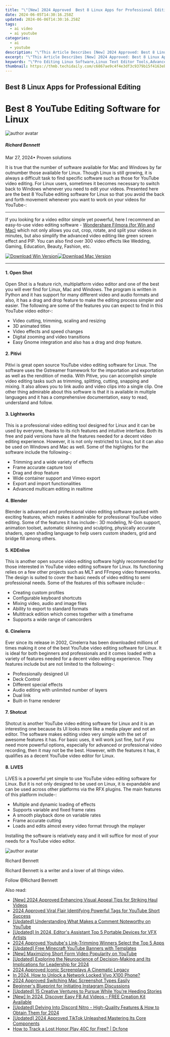 ```yaml
---
title: "\"[New] 2024 Approved  Best 8 Linux Apps for Professional Editing\""
date: 2024-06-05T14:30:16.258Z
updated: 2024-06-06T14:30:16.258Z
tags:
  - ai video
  - ai youtube
categories:
  - ai
  - youtube
description: "\"This Article Describes [New] 2024 Approved: Best 8 Linux Apps for Professional Editing\""
excerpt: "\"This Article Describes [New] 2024 Approved: Best 8 Linux Apps for Professional Editing\""
keywords: "\"Pro Editing Linux Software,Linux Text Editor Tools,Advanced Linux Editors,Linux Video Editing Software,Open-Source Linux Editors,Powerful Linux Editing Apps,Professional Linux Editing Suite\""
thumbnail: https://thmb.techidaily.com/c6867ae9c4f4e3df3c9379b15f4163ebd35319a50b7aab7a2fe4029be64b0298.jpg
---
```


## Best 8 Linux Apps for Professional Editing

# Best 8 YouTube Editing Software for Linux

![author avatar](https://images.wondershare.com/filmora/article-images/richard-bennett.jpg)

##### Richard Bennett

 Mar 27, 2024• Proven solutions

 It is true that the number of software available for Mac and Windows by far outnumber those available for Linux. Though Linux is still growing, it is always a difficult task to find specific software such as those for YouTube video editing. For Linux users, sometimes it becomes necessary to switch back to Windows whenever you need to edit your videos. Presented here are the best 8 YouTube editing software for Linux so that you avoid the back and forth movement whenever you want to work on your videos for YouTube-:

---

 If you looking for a video editor simple yet powerful, here I recommend an easy-to-use video editing software - [Wondershare Filmora (for Win and Mac)](https://tools.techidaily.com/wondershare/filmora/download/) which not only allows you cut, crop, rotate, and split your videos in minutes, but also simplify the advanced video editing like green screen effect and PIP. You can also find over 300 video effects like Wedding, Gaming, Education, Beauty, Fashion, etc.

[![Download Win Version](https://images.wondershare.com/filmora/guide/download-btn-win.jpg)](https://tools.techidaily.com/wondershare/filmora/download/)[![Download Mac Version](https://images.wondershare.com/filmora/guide/download-btn-mac.jpg)](https://tools.techidaily.com/wondershare/filmora/download/)

---

#### 1\.  Open Shot

 Open Shot is a feature rich, multiplatform video editor and one of the best you will ever find for Linux, Mac and Windows. The program is written in Python and it has support for many different video and audio formats and also, it has a drag and drop feature to make the editing process simpler and easier. The following are some of the features you can expect to find in this YouTube video editor-:

* Video cutting, trimming, scaling and resizing
* 3D animated titles
* Video effects and speed changes
* Digital zooming and video transitions
* Easy Gnome integration and also has a drag and drop feature.

#### 2\.  Pitivi

 Pitivi is great open source YouTube video editing software for Linux. The software uses the Gstreamer framework for the importation and exportation as well as the rendition of media. With Pitive, you can accomplish simple video editing tasks such as trimming, splitting, cutting, snapping and mixing. It also allows you to link audio and video clips into a single clip. One other thing admirable about this software is that it is available in multiple languages and it has a comprehensive documentation, easy to read, understand and follow.

#### 3\.  Lightworks

 This is a professional video editing tool designed for Linux and it can be used by everyone, thanks to its rich features and intuitive interface. Both its free and paid versions have all the features needed for a decent video editing experience. However, it is not only restricted to Linux, but it can also be used on Windows and Mac as well. Some of the highlights for the software include the following-:

* Trimming and a wide variety of effects
* Frame accurate capture tool
* Drag and drop feature
* Wide container support and Vimeo export
* Export and import functionalities
* Advanced multicam editing in realtime

#### 4\.  Blender

 Blender is advanced and professional video editing software packed with exciting features, which makes it admirable for professional YouTube video editing. Some of the features it has include-: 3D modeling, N-Gon support, animation toolset, automatic skinning and sculpting, physically accurate shaders, open shading language to help users custom shaders, grid and bridge fill among others.

#### 5\.  KDEnlive

 This is another open source video editing software highly recommended for those interested in YouTube video editing software for Linux. Its functioning relies on a few other projects such as MLT and FFmpeg video frameworks. The design is suited to cover the basic needs of video editing to semi professional needs. Some of the features of this software include-:

* Creating custom profiles
* Configurable keyboard shortcuts
* Mixing video, audio and image files
* Ability to export to standard formats
* Multitrack edition which comes together with a timeframe
* Supports a wide range of camcorders

#### 6\.  Cinelerra

 Ever since its release in 2002, Cinelerra has been downloaded millions of times making it one of the best YouTube video editing software for Linux. It is ideal for both beginners and professionals and it comes loaded with a variety of features needed for a decent video editing experience. They features include but are not limited to the following-:

* Professionally designed UI
* Deck Control
* Different special effects
* Audio editing with unlimited number of layers
* Dual link
* Built-in frame renderer

#### 7\.  Shotcut

 Shotcut is another YouTube video editing software for Linux and it is an interesting one because its UI looks more like a media player and not an editor. The software makes editing video very simple with the set of awesome features it has. For basic uses, it will work just fine, but if you need more powerful options, especially for advanced or professional video recording, then it may not be the best. However, with the features it has, it qualifies as a decent YouTube video editor for Linux.

#### 8. LiVES

 LiVES is a powerful yet simple to use YouTube video editing software for Linux. But it is not only designed to be used on Linux, it is expandable and can be used across other platforms via the RFX plugins. The main features of this platform include-:

* Multiple and dynamic loading of effects
* Supports variable and fixed frame rates
* A smooth playback done on variable rates
* Frame accurate cutting
* Loads and edits almost every video format through the mplayer

 Installing the software is relatively easy and it will suffice for most of your needs for a YouTube video editor.

![author avatar](https://images.wondershare.com/filmora/article-images/richard-bennett.jpg)

Richard Bennett

Richard Bennett is a writer and a lover of all things video.

Follow @Richard Bennett

<span class="atpl-alsoreadstyle">Also read:</span>
<div><ul>
<li><a href="https://facebook-video-share.techidaily.com/new-2024-approved-enhancing-visual-appeal-tips-for-striking-haul-videos/"><u>[New] 2024 Approved  Enhancing Visual Appeal  Tips for Striking Haul Videos</u></a></li>
<li><a href="https://facebook-video-share.techidaily.com/2024-approved-viral-flair-identifying-powerful-tags-for-youtube-short-success/"><u>2024 Approved  Viral Flair  Identifying Powerful Tags for YouTube Short Success</u></a></li>
<li><a href="https://facebook-video-share.techidaily.com/updated-understanding-what-makes-a-comment-noteworthy-on-youtube/"><u>[Updated] Understanding What Makes a Comment Noteworthy on YouTube</u></a></li>
<li><a href="https://facebook-video-share.techidaily.com/updated-in-2024-editors-assistant-top-5-portable-devices-for-vfx-artists/"><u>[Updated] In 2024, Editor's Assistant  Top 5 Portable Devices for VFX Artists</u></a></li>
<li><a href="https://facebook-video-share.techidaily.com/2024-approved-youtubes-link-trimming-winners-select-the-top-5-apps/"><u>2024 Approved  Youtube's Link-Trimming Winners  Select the Top 5 Apps</u></a></li>
<li><a href="https://facebook-video-share.techidaily.com/updated-free-minecraft-youtube-banners-with-templates/"><u>[Updated] Free Minecraft YouTube Banners with Templates</u></a></li>
<li><a href="https://facebook-video-share.techidaily.com/new-maximizing-short-form-video-popularity-on-youtube/"><u>[New] Maximizing Short Form Video Popularity on YouTube</u></a></li>
<li><a href="https://facebook-video-share.techidaily.com/updated-exploring-the-neuroscience-of-decision-making-and-its-implications-for-leadership-for-2024/"><u>[Updated] Exploring the Neuroscience of Decision-Making and Its Implications for Leadership for 2024</u></a></li>
<li><a href="https://some-techniques.techidaily.com/2024-approved-iconic-screenplays-a-cinematic-legacy/"><u>2024 Approved  Iconic Screenplays  A Cinematic Legacy</u></a></li>
<li><a href="https://android-unlock.techidaily.com/in-2024-how-to-unlock-a-network-locked-vivo-x100-phone-by-drfone-android/"><u>In 2024, How to Unlock a Network Locked Vivo X100 Phone?</u></a></li>
<li><a href="https://video-screen-grab.techidaily.com/2024-approved-switching-mac-screenshot-types-easily/"><u>2024 Approved  Switching Mac Screenshot Types Easily</u></a></li>
<li><a href="https://instagram-clips.techidaily.com/beginners-blueprint-for-initiating-instagram-discussions/"><u>Beginner's Blueprint for Initiating Instagram Discussions</u></a></li>
<li><a href="https://extra-information.techidaily.com/updated-15-creative-ventures-to-pursue-while-youre-heeding-stories/"><u>[Updated] 15 Creative Ventures to Pursue While You're Heeding Stories</u></a></li>
<li><a href="https://facebook-videos.techidaily.com/new-in-2024-discover-easy-fb-ad-videos-free-creation-kit-available/"><u>[New] In 2024, Discover Easy FB Ad Videos – FREE Creation Kit Available</u></a></li>
<li><a href="https://discord-videos.techidaily.com/updated-delving-into-discord-nitro-high-quality-features-and-how-to-obtain-them-for-2024/"><u>[Updated] Delving Into Discord Nitro - High-Quality Features & How to Obtain Them for 2024</u></a></li>
<li><a href="https://tiktok-videos.techidaily.com/updated-2024-approved-tiktok-unleashed-mastering-its-core-components/"><u>[Updated] 2024 Approved  TikTok Unleashed  Mastering Its Core Components</u></a></li>
<li><a href="https://android-location-track.techidaily.com/how-to-track-a-lost-honor-play-40c-for-free-drfone-by-drfone-virtual-android/"><u>How to Track a Lost Honor Play 40C for Free? | Dr.fone</u></a></li>
</ul></div>

<ins class="adsbygoogle"
      style="display:block"
      data-ad-client="ca-pub-7571918770474297"
      data-ad-slot="8358498916"
      data-ad-format="auto"
      data-full-width-responsive="true"></ins>